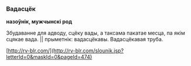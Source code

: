 ### Вадасцёк
**назоўнік, мужчынскі род**

Збудаванне для адводу, сцёку вады, а таксама пакатае месца, па якім сцякае вада. || прыметнік: вадасцёкавы. Вадасцёкавая труба.

<a rel="author">[http://rv-blr.com/](http://rv-blr.com/slounik.jsp?letterId=0&maskId=0&pageId=474)</a>
